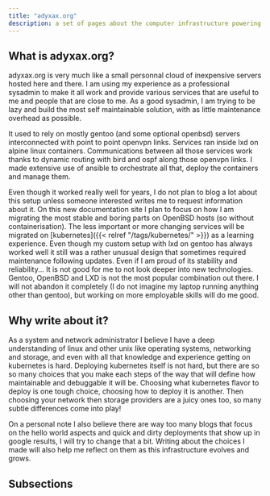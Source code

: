 ```yaml
---
title: "adyxax.org"
description: a set of pages about the computer infrastructure powering this website and other services
---
```


## What is adyxax.org?

adyxax.org is very much like a small personnal cloud of inexpensive servers hosted here and there. I am using my experience as a professional
sysadmin to make it all work and provide various services that are useful to me and people that are close to me. As a good sysadmin, I am trying to be lazy and build the most self
maintainable solution, with as little maintenance overhead as possible.

It used to rely on mostly gentoo (and some optional openbsd) servers interconnected with point to point openvpn links. Services ran inside lxd on alpine linux containers. Communications between all those services work
thanks to dynamic routing with bird and ospf along those openvpn links. I made extensive use of ansible to orchestrate all that, deploy the containers and manage them.

Even though it worked really well for years, I do not plan to blog a lot about this setup unless someone interested writes me to request information about it. On this new documentation site I plan to focus on how I am migrating the most stable and boring parts on OpenBSD hosts (so without containerisation). The less important or more changing services will be migrated on [kubernetes]({{< relref "/tags/kubernetes/" >}}) as a learning experience. Even though my custom setup with lxd on gentoo has always worked well it still was a rather unusual design that sometimes required maintenance following updates. Even if I am proud of its stability and reliability... It is not good for me to not look deeper into new technologies. Gentoo, OpenBSD and LXD is not the most popular combination out there. I will not abandon it completely (I do not imagine my laptop running anything other than gentoo), but working on more employable skills will do me good.

## Why write about it?

As a system and network administrator I believe I have a deep understanding of linux and other unix like operating systems, networking and storage, and even with all that knowledge and experience getting on kubernetes is hard. Deploying kubernetes itself is not hard, but there are so so many choices that you make each steps of the way that will define how maintainable and debuggable it will be. Choosing what kubernetes flavor to deploy is one tough choice, choosing how to deploy it is another. Then choosing your network then storage providers are a juicy ones too, so many subtle differences come into play!

On a personal note I also believe there are way too many blogs that focus on the hello world aspects and quick and dirty deployments that show up in google results, I will try to change that a bit. Writing about the choices I made will also help me reflect on them as this infrastructure evolves and grows.

## Subsections

